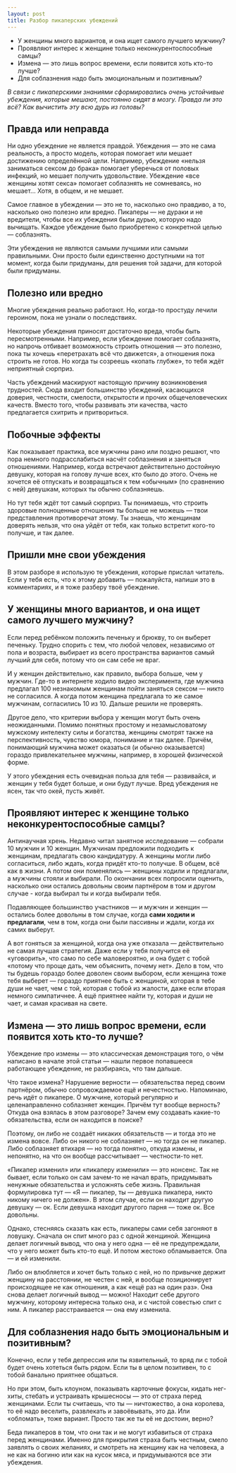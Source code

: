 ```yaml
---
layout: post
title: Разбор пикаперских убеждений
---
```


* У женщины много вариантов, и она ищет самого лучшего мужчину?
* Проявляют интерес к женщине только неконкурентоспособные самцы?
* Измена — это лишь вопрос времени, если появится хоть кто-то лучше?
* Для соблазнения надо быть эмоциональным и позитивным?

_В связи с пикаперскими знаниями сформировались очень устойчивые убеждения, которые мешают, постоянно сидят в мозгу. Правда ли это всё? Как вычистить эту всю дурь из головы?_

## Правда или неправда

Ни одно убеждение не является правдой. Убеждения — это не сама реальность, а просто модель, которая помогает или мешает достижению определённой цели. Например, убеждение «нельзя заниматься сексом до брака» помогает уберечься от половых инфекций, но мешает получить удовольствие. Убеждение «все женщины хотят секса» помогает соблазнять не сомневаясь, но мешает... Хотя, в общем, и не мешает.

Самое главное в убеждении — это не то, насколько оно правдиво, а то, насколько оно полезно или вредно. Пикаперы — не дураки и не вредители, чтобы все их убеждения были дурью, которую надо вычищать. Каждое убеждение было приобретено с конкретной целью — соблазнять.

Эти убеждения не являются самыми лучшими или самыми правильными. Они просто были единственно доступными на тот момент, когда были придуманы, для решения той задачи, для которой были придуманы.

## Полезно или вредно

Многие убеждения реально работают. Но, когда-то простуду лечили героином, пока не узнали о последствиях.

Некоторые убеждения приносят достаточно вреда, чтобы быть пересмотренными. Например, если убеждение помогает соблазнять, но напрочь отбивает возможность строить отношения — это полезно, пока ты хочешь «перетрахать всё что движется», а отношения пока строить не готов. Но когда ты созреешь «копать глубже», то тебя ждёт неприятный сюрприз.

Часть убеждений маскируют настоящую причину возникновения трудностей. Сюда входит большинство убеждений, касающихся доверия, честности, смелости, открытости и прочих общечеловеческих качеств. Вместо того, чтобы развивать эти качества, часто предлагается схитрить и притвориться.

## Побочные эффекты

Как показывает практика, все мужчины рано или поздно решают, что пора немного подрасслабиться насчёт соблазнения и заняться отношениями. Например, когда встречают действительно достойную девушку, которая на голову лучше всех, кто было до этого. Очень не хочется её отпускать и возвращаться к тем «обычным» (по сравнению с ней) девушкам, которых ты обычно соблазняешь.

Но тут тебя ждёт тот самый сюрприз. Ты понимаешь, что строить здоровые полноценные отношения ты больше не можешь — твои представления противоречат этому. Ты знаешь, что женщинам доверять нельзя, что она уйдёт от тебя, как только встретит кого-то получше, и так далее.

## Пришли мне свои убеждения

В этом разборе я использую те убеждения, которые прислал читатель. Если у тебя есть, что к этому добавить — пожалуйста, напиши это в комментариях, и я тоже разберу твоё убеждение.

## У женщины много вариантов, и она ищет самого лучшего мужчину?

Если перед ребёнком положить печеньку и брюкву, то он выберет печеньку. Трудно спорить с тем, что любой человек, независимо от пола и возраста, выбирает из всего пространства вариантов самый лучший для себя, потому что он сам себе не враг.

И у женщин действительно, как правило, выбора больше, чем у мужчин. Где-то в интернете ходило видео эксперимента, где мужчина предлагал 100 незнакомым женщинам пойти заняться сексом — никто не согласился. А когда потом женщина предлагала то же самое мужчинам, согласились 10 из 10. Дальше решили не проверять.

Другое дело, что критерии выбора у женщин могут быть очень неожиданными. Помимо понятных простому и незамысловатому мужскому интелекту силы и богатства, женщины смотрят также на перспективность, чувство юмора, понимание и так далее. Причём, понимающий мужчина может оказаться (и обычно оказывается) гораздо привлекательнее мужчины, например, в хорошей физической форме.

У этого убеждения есть очевидная польза для тебя — развивайся, и женщин у тебя будет больше, и они будут лучше. Вред убеждения не ясен, так что окей, пусть живёт.

## Проявляют интерес к женщине только неконкурентоспособные самцы?

Антинаучная хрень. Недавно читал занятное исследование — собрали 10 мужчин и 10 женщин. Мужчинам предложили подходить к женщинам, предлагать свою кандидатуру. А женщины могли либо согласиться, либо ждать, когда придёт кто-то получше. В общем, всё как в жизни. А потом они поменялись — женщины ходили и предлагали, а мужчины стояли и выбирали. По окончании всех попросили оценить, насколько они остались довольны своим партнёром в том и другом случае - когда выбирал ты и когда выбирали тебя.

Подавляющее большинство участников — и мужчин и женщин — остались более довольны в том случае, когда **сами ходили и предлагали**, чем в том, когда они были пассивны и ждали, когда их самих выберут.

А вот гоняться за женщиной, когда она уже отказала — действительно не самая лучшая стратегия. Даже если у тебя получится её «уговорить», что само по себе маловероятно, и она будет с тобой «потому что проще дать, чем объяснить, почему нет». Дело в том, что ты будешь гораздо более доволен своим выбором, если женщина тоже тебя выберет — гораздо приятнее быть с женщиной, которая в тебе души не чает, чем с той, которая с тобой из жалости, даже если вторая немного симпатичнее. А ещё приятнее найти ту, которая и души не чает, и самая красивая на свете.

## Измена — это лишь вопрос времени, если появится хоть кто-то лучше?

Убеждение про измены — это классическая демонстрация того, о чём написано в начале этой статьи — нашли первое попавшееся работающее убеждение, не разбираясь, что там дальше.

Что такое измена? Нарушение верности — обязательства перед своим партнёром, обычно сопровождаемое ещё и нечестностью. Напоминаю, речь идёт о пикапере. О мужчине, который регулярно и целенаправленно соблазняет женщин. Причём тут вообще верность? Откуда она взялась в этом разговоре? Зачем ему создавать какие-то обязательства, если он находится в поиске?

Поэтому, он либо не создаёт никаких обязательств — и тогда это не измена вовсе. Либо он никого не соблазняет — но тогда он не пикапер. Либо соблазняет втихаря — но тогда понятно, откуда измены, и непонятно, на что он вообще рассчитывает — честности-то нет.

«Пикапер изменил» или «пикаперу изменили» — это нонсенс. Так не бывает, если только он сам зачем-то не начал врать, придумывать ненужные обязательства и усложнять себе жизнь. Правильная формулировка тут — «Я — пикапер, ты — девушка пикапера, никто никому ничего не должен». В этом случае, если он находит другую девушку — ок. Если девушка находит другого парня — тоже ок. Все довольны.

Однако, стесняясь сказать как есть, пикаперы сами себя загоняют в ловушку. Сначала он спит много раз с одной женщиной. Женщина делает логичный вывод, что она у него одна — её не предупреждали, что у него может быть кто-то ещё. И потом жестоко обламывается. Опа — и ей изменили.

Либо он влюбляется и хочет быть только с ней, но по привычке держит женщину на расстоянии, не честен с ней, и вообще позиционирует происходящее не как отношения, а как «ещё раз на один раз». Она снова делает логичный вывод — можно! Находит себе другого мужчину, которому интересна только она, и с чистой совестью спит с ним. А пикапер расстраивается — она ему изменила.

## Для соблазнения надо быть эмоциональным и позитивным?

Конечно, если у тебя депрессия или ты язвительный, то вряд ли с тобой будет очень хотеться быть рядом. Если ты в целом позитивен, то с тобой банально приятнее общаться.

Но при этом, быть клоуном, показывать карточные фокусы, кидать нег-хиты, стебать и устраивать крышесносы — это от страха перед женщинами. Если ты считаешь, что ты — ничтожество, а она королева, то её надо веселить, развлекать и завоёвывать, это да. Или «обломать», тоже вариант. Просто так же ты её не достоин, верно?

Беда пикаперов в том, что они так и не могут избавиться от страха перед женщинами. Именно для прикрытия страха быть честным, смело заявлять о своих желаниях, и смотреть на женщину как на человека, а не как на богиню или как на кусок мяса, и придумываются все эти убеждения.
